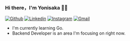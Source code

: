### Hi there，I'm Yonisaka 🙋‍♂️
[![Github](https://img.shields.io/badge/-Github-000?style=flat&logo=Github&logoColor=white)](https://github.com/yonisaka)
[![Linkedin](https://img.shields.io/badge/-LinkedIn-blue?style=flat&logo=Linkedin&logoColor=white)](https://www.linkedin.com/in/yoni-saka-samudra-920117139/)
[![Instagram](https://img.shields.io/badge/-Instagram-c13584?style=flat&labelColor=c13584&logo=instagram&logoColor=white)](https://www.instagram.com/sakayoni_/)
[![Gmail](https://img.shields.io/badge/-Gmail-c14438?style=flat&logo=Gmail&logoColor=white)](mailto:yonisaka0@gmail.com)

- I'm currently learning Go.
- Backend Developer is an area I'm focusing on right now.
